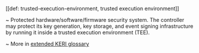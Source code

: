 [[def: trusted-execution-environment, trusted execution environment]]

~ Protected hardware/software/firmware security system. The controller may protect its key generation, key storage, and event signing infrastructure by running it inside a trusted execution environment (TEE). 

~ More in <a href="https://weboftrust.github.io/WOT-terms/docs/glossary/trusted-execution-environment">extended KERI glossary</a>
